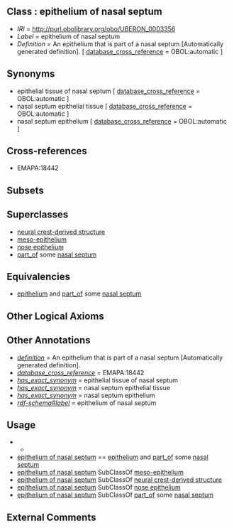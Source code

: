 
## Class : epithelium of nasal septum

 * *IRI* = http://purl.obolibrary.org/obo/UBERON_0003356
 * *Label* = epithelium of nasal septum
 * *Definition* = An epithelium that is part of a nasal septum [Automatically generated definition]. [ [database_cross_reference](../../ef/oboInOwl#hasDbXref.md) = OBOL:automatic ]

## Synonyms

 * epithelial tissue of nasal septum [ [database_cross_reference](../../ef/oboInOwl#hasDbXref.md) = OBOL:automatic ]
 * nasal septum epithelial tissue [ [database_cross_reference](../../ef/oboInOwl#hasDbXref.md) = OBOL:automatic ]
 * nasal septum epithelium [ [database_cross_reference](../../ef/oboInOwl#hasDbXref.md) = OBOL:automatic ]

## Cross-references

 * EMAPA:18442

## Subsets


## Superclasses

 * [neural crest-derived structure](../../UBERON/13/UBERON_0010313.md)
 * [meso-epithelium](../../UBERON/75/UBERON_0012275.md)
 * [nose epithelium](../../UBERON/06/UBERON_0019306.md)
 * [part_of](../../BFO/50/BFO_0000050.md) some [nasal septum](../../UBERON/06/UBERON_0001706.md)

## Equivalencies

 * [epithelium](../../UBERON/83/UBERON_0000483.md) and [part_of](../../BFO/50/BFO_0000050.md) some [nasal septum](../../UBERON/06/UBERON_0001706.md)

## Other Logical Axioms


## Other Annotations

 * *[definition](../../IAO/15/IAO_0000115.md)* = An epithelium that is part of a nasal septum [Automatically generated definition].
 * *[database_cross_reference](../../ef/oboInOwl#hasDbXref.md)* = EMAPA:18442
 * *[has_exact_synonym](../../ym/oboInOwl#hasExactSynonym.md)* = epithelial tissue of nasal septum
 * *[has_exact_synonym](../../ym/oboInOwl#hasExactSynonym.md)* = nasal septum epithelial tissue
 * *[has_exact_synonym](../../ym/oboInOwl#hasExactSynonym.md)* = nasal septum epithelium
 * *[rdf-schema#label](../../el/rdf-schema#label.md)* = epithelium of nasal septum

## Usage

 * -
 * [epithelium of nasal septum](../../UBERON/56/UBERON_0003356.md) == [epithelium](../../UBERON/83/UBERON_0000483.md) and [part_of](../../BFO/50/BFO_0000050.md) some [nasal septum](../../UBERON/06/UBERON_0001706.md)
 * [epithelium of nasal septum](../../UBERON/56/UBERON_0003356.md) SubClassOf [meso-epithelium](../../UBERON/75/UBERON_0012275.md)
 * [epithelium of nasal septum](../../UBERON/56/UBERON_0003356.md) SubClassOf [neural crest-derived structure](../../UBERON/13/UBERON_0010313.md)
 * [epithelium of nasal septum](../../UBERON/56/UBERON_0003356.md) SubClassOf [nose epithelium](../../UBERON/06/UBERON_0019306.md)
 * [epithelium of nasal septum](../../UBERON/56/UBERON_0003356.md) SubClassOf [part_of](../../BFO/50/BFO_0000050.md) some [nasal septum](../../UBERON/06/UBERON_0001706.md)

## External Comments

